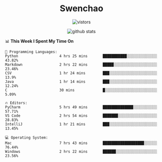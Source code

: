 <h1 align="center">Swenchao</h3>

<p align="center">
  <img src="https://visitor-badge.glitch.me/badge?page_id=Swenchao" alt="vistors" />
</p>

<p align="center">
  <img src="https://github-readme-stats.vercel.app/api?username=Swenchao&count_private=true&show_icons=true&theme=vue-dark&hide_title=true" alt="github stats" />
</p>

<!--START_SECTION:waka-->
📊 **This Week I Spent My Time On** 

```text
💬 Programming Languages: 
Python                   4 hrs 25 mins       ███████████░░░░░░░░░░░░░░   43.82% 
Markdown                 2 hrs 22 mins       █████░░░░░░░░░░░░░░░░░░░░   23.46% 
CSV                      1 hr 24 mins        ███░░░░░░░░░░░░░░░░░░░░░░   13.9% 
Java                     1 hr 14 mins        ███░░░░░░░░░░░░░░░░░░░░░░   12.24% 
C                        30 mins             █░░░░░░░░░░░░░░░░░░░░░░░░   5.09%

🔥 Editors: 
PyCharm                  5 hrs 49 mins       ██████████████░░░░░░░░░░░   57.71% 
VS Code                  2 hrs 54 mins       ███████░░░░░░░░░░░░░░░░░░   28.83% 
IntelliJ                 1 hr 21 mins        ███░░░░░░░░░░░░░░░░░░░░░░   13.45%

💻 Operating System: 
Mac                      7 hrs 43 mins       ███████████████████░░░░░░   76.44% 
Windows                  2 hrs 22 mins       ██████░░░░░░░░░░░░░░░░░░░   23.56%

```


<!--END_SECTION:waka-->
